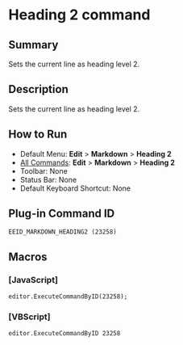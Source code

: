 # Heading 2 command

## Summary

Sets the current line as heading level 2.

## Description

Sets the current line as heading level 2.

## How to Run

- Default Menu: **Edit** \> **Markdown** \> **Heading 2**
- [All Commands](../tools/all_commands): **Edit** \> **Markdown** \> **Heading 2**
- Toolbar: None
- Status Bar: None
- Default Keyboard Shortcut: None

## Plug-in Command ID

```
EEID_MARKDOWN_HEADING2 (23258)```

## Macros

### \[JavaScript\]

```
editor.ExecuteCommandByID(23258);
```

### \[VBScript\]

```
editor.ExecuteCommandByID 23258
```
